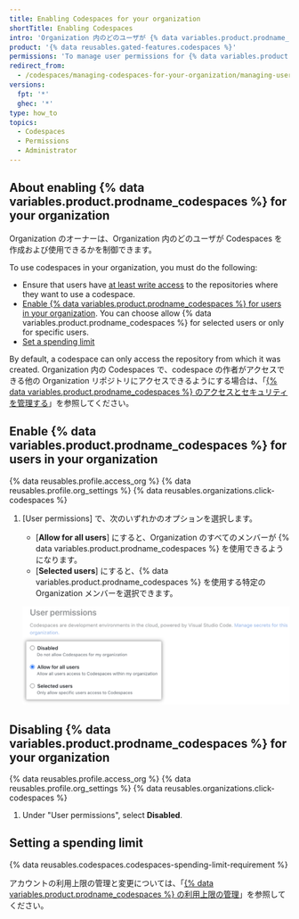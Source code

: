 ```yaml
---
title: Enabling Codespaces for your organization
shortTitle: Enabling Codespaces
intro: 'Organization 内のどのユーザが {% data variables.product.prodname_codespaces %} を使用できるかを制御できます。'
product: '{% data reusables.gated-features.codespaces %}'
permissions: 'To manage user permissions for {% data variables.product.prodname_codespaces %} for an organization, you must be an organization owner.'
redirect_from:
  - /codespaces/managing-codespaces-for-your-organization/managing-user-permissions-for-your-organization
versions:
  fpt: '*'
  ghec: '*'
type: how_to
topics:
  - Codespaces
  - Permissions
  - Administrator
---
```



## About enabling {% data variables.product.prodname_codespaces %} for your organization

Organization のオーナーは、Organization 内のどのユーザが Codespaces を作成および使用できるかを制御できます。

To use codespaces in your organization, you must do the following:

- Ensure that users have [at least write access](/organizations/managing-access-to-your-organizations-repositories/repository-permission-levels-for-an-organization) to the repositories where they want to use a codespace.
- [Enable {% data variables.product.prodname_codespaces %} for users in your organization](#configuring-which-users-in-your-organization-can-use-codespaces). You can choose allow {% data variables.product.prodname_codespaces %} for selected users or only for specific users.
- [Set a spending limit](/billing/managing-billing-for-github-codespaces/managing-spending-limits-for-codespaces)

By default, a codespace can only access the repository from which it was created. Organization 内の Codespaces で、codespace の作者がアクセスできる他の Organization リポジトリにアクセスできるようにする場合は、「[{% data variables.product.prodname_codespaces %} のアクセスとセキュリティを管理する](/codespaces/managing-codespaces-for-your-organization/managing-access-and-security-for-your-organizations-codespaces)」を参照してください。

## Enable {% data variables.product.prodname_codespaces %} for users in your organization

{% data reusables.profile.access_org %}
{% data reusables.profile.org_settings %}
{% data reusables.organizations.click-codespaces %}
1. [User permissions] で、次のいずれかのオプションを選択します。

   * [**Allow for all users**] にすると、Organization のすべてのメンバーが {% data variables.product.prodname_codespaces %} を使用できるようになります。
   * [**Selected users**] にすると、{% data variables.product.prodname_codespaces %} を使用する特定の Organization メンバーを選択できます。

   !["User permissions" のラジオボタン](/assets/images/help/codespaces/organization-user-permission-settings.png)

## Disabling {% data variables.product.prodname_codespaces %} for your organization

{% data reusables.profile.access_org %}
{% data reusables.profile.org_settings %}
{% data reusables.organizations.click-codespaces %}
1. Under "User permissions", select **Disabled**.

## Setting a spending limit

{% data reusables.codespaces.codespaces-spending-limit-requirement %}

アカウントの利用上限の管理と変更については、「[{% data variables.product.prodname_codespaces %} の利用上限の管理](/billing/managing-billing-for-github-codespaces/managing-spending-limits-for-codespaces)」を参照してください。
